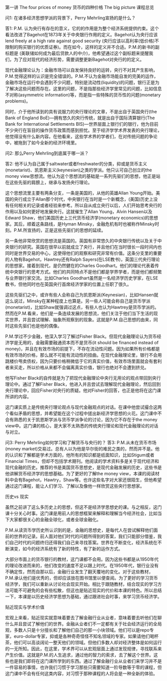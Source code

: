 第一讲 The four prices of money 货币的四种价格
The big picture 课程总览


问1: 在诸多经济思想学派的背景下，Perry Mehrling宣扬的是什么？

答1: P.M. 认为央行有存在的意义，它的的作用是为整个经济系统提供约束。这个看法改进了Bagehot在1873年关于中央银行作用的定义。Bagehot认为央行应该lend freely at a high rate against good security (央行应该以高利率(低价格)不限制的购买银行的优质证券)。而在如今，这样的定义并不合适。P.M.的新书的副标题是<How the Fed Became the Dealer of Last Resort> (美联储如何成为最后贷款人的中介)，他希望通过这个副标题来提醒我们，为了应对现代的经济形势，需要调整更新Bagehot对央行的的定义。

现代金融理论认为：金融市场可以自发保持良好的运转，央行不对其产生影响，P.M.觉得这样的认识是完全错误的。P.M.不认为金融市场能自发的完美的运作，金融市场在运行中会遇到不少问题，特别是流动性(liquidity)的问题，银行正是为了解决这些问题而存在。这里的问题，不是指那些经济学里常见的问题，比如信息不对称(asymmetric information)等，而是指一些特殊的货币性的问题(monetary problems)。

同时，介于他所读到的具有说服力的央行理论的文章，不是出自于英国央行(the Bank of England BoE)—拥有悠久的央行传统，就是出自于国际清算银行(The Bank for International Settlements BIS)—世界层面上银行们的银行，他为目前不少央行在盲目的操作货币政策而感到担忧。至于经济学学术界发表的央行理论，他觉得没有什么新内容。在他看来，这些学术界的学者们，在对传统问题的争论中，被拖到了如今全新的经济环境里。


问2: 那么Perry Mehrling到底属于哪一派？

答2: 他不认为自己属于saltwater或者freshwater的分类，抑或是货币主义(monetarist)、凯恩斯主义(keynesian)之类的学派。他只认可自己创立的the money view思想流。他认为这个思想流的基础是一系列先驱们的思想，他正是站在这些先驱的肩膀上，继承与发扬央行理论。

这个思想流里主要有两条分支，一条是美国的，从他的英雄Allan Young开始。美国的央行成立于Allan那个时代，中央银行在当时是一个新概念，(美国)历史上没有任何相关的记录或者经验来参考。所以自从成立央行以后，人们开始思考央行的作用以及如何更好地发展央行。这就催生了Allan Young，Alvin Hansen以及Edward Shaw，他们美国历史上三代货币经济学(monetary economics)的思想家。其后，顺着这条路线，是Hyman Minsky，金融危机有时也被称作Minsky时刻。P.M.所宣扬的，正是这些先驱们的思想的延续。

另一条他非常欣赏的思想流是英国的。英国有非常悠久的中央银行传统以及关于中央银行的研究。英国在很早以前就成立了央行，并且他们在当时很长一段时间内也同时是世界交易的中心，这使得他们的观察和研究非常有价值。这条分支里的重要的人物有Bagehot，Hawtrey还有Ralph Sayers(在LSE教书)，英国三代央行理论的思想家。接着到现代，是仍然健在的Charles Goodhart。他们的理论代表着传统中央银行的思考方式。他们的共同特点不是他们都是学界学者，而是他们都频繁与业界银行家交流。比如Charles Goodhart虽然是一名经济学历史学家，在LSE教书，但他同时也在英国央行首席经济学家的位置上任职了很久。

这些先驱们之中，或许有些人会称自己为凯恩斯派(Keynesian)，比如Hansen就这么说过，Minsky在某种程度上也算是。另一些人可能会称自己是货币学派(monetarist)，比如Shaw就强调过这点，有些人也认为Hawtrey是货币学派的。然而在P.M.看来，他们是一条连续发展的思想流，他们关注于他们当下生活的现实世界，并且尝试理解、抽象所观察到的现象。这就是P.M.自己思想的由来，同时这些先驱们也是他的偶像。

P.M.学过不少金融，他深入学习了解过Fisher Black。但现代金融理论认为货币经济学是无用的，金融需要融通资本而不是货币(it should be financed instead of money)，并且在有效市场的前提下，不存在流动性问题。因为如果所有价格都是有效市场的价格，那么就不可能有流动性的扭曲。在现代金融理论里，银行不会用跳楼价甩卖债权，因为只要价格稍微低于它的真实价值，有效市场里面就会有套利者来买走，所以价格从来都不会偏离真实价值，银行也绝对不会遭到挤兑。

他写Fisher Black的自传就是为了把现代金融理论中央行无用论的观点带回到央行理论中。通过了解Fisher Black，他进入并且尝试去理解现代金融理论，然后回到央行理论中，回应Fisher对央行的质疑。他对Fisher的回答，也正是他将在这门课所讲的内容。

这门课实质上是传统央行理论观点与现代金融观点的对话。在课中他尝试撮合这两个看似矛盾的思想，并希望能在这个过程中搓出新经济学思想的火花。这门课中不会有熟悉的关于凯恩斯学派与货币学派争论的讨论，因为它不存在于the money view中。这门课的核心，是大家不太熟悉的传统央行理论和现代金融理论的对话与对立。


问3: Perry Mehrling如何学习和了解货币与央行的？
答3: P.M.从未在货币市场(money market)交易过。总有人以为他是华尔街的难民之类的，然而并不是。他的认识和了解都是学术方面的，他所有的知识都是纸面知识，比如Stigum或者Financial Times，但却不包括学术期刊。他阅读的学术资料多是关于现代经济和现代金融的历史。推荐的书<The Money Interest and The Public Interest>是美国货币思想史，<Fisher Black and The Revolutionary Idea of Finance>是现代金融发展的历史，这些书是他讲解货币经济学的思想基础。为了更好的了解the money view，本课的阅读材料中会有Bagehot，Hawtry，Shaw等。也许这些名字对大家还很陌生，但他希望通过这门课程，能让人们学习、了解以及像他一样欣赏这些央行思想家。


历史vs 现实

虽然之前讲了这么多历史上的思想，但这不是经济学思想史的课。与之相反，这门课十分关心时事。这门课是用前人的思想框架来解释和理解当今经济社会，比如当下大家都很关心的金融全球化，或者全球金融化。

P.M.从读货币学历史所认识到的是，金融的思想史，是每代人在尝试解释他们面前的世界的记录。前人面对他们时代的问题所得到的答案，我们只能部分借鉴，我们自己时代的问题终归还得我们自己来寻找答案。世界在不断变化，经济系统在不断演变，如今的经济系统有了新的特性，有了新的运作方式。

大部分市面上的货币银行的教材，这门课都不会用。因为这些书都是从1950年代的理论改进而来的，他们改变的速度不足以跟上时代。在1950年代，银行业没有不确定性，然而自那以后，金融行业发生了翻天覆地的变化。对于这些教材，P.M.承认他们是优秀的，但却应该放在图书馆里以便查阅。为了更好的学习货币经济学，我们可以重新从讨论社会现实开始。相比于跟随教材，结合现实的学习方法可能不可避免的会有些松散，但这也是贴近现实的代价和本课的特色。所以总结一下，本课是以历史经济学思想为基础，通过跟进社会时事，来学习货币经济学。



贴近现实与学术价值

宏观上来看，贴近现实就意味着要去了解金融行业从业者，意味着要去听他们在聊什么并且尝试了解他们的世界。金融从业者们不一定都有关于社会经济运行的全局观，多数人只是十分擅长和了解他们自己的那一小块领域。他们可以是repo专家，euro-dollar专家，抑或是各种奇奇怪怪不知名领域的专家。如果请他们喝杯茶，他们可以高谈阔论一整天他们的领域。但他们多数人却对经济整体是如何运行的一无所知。因此，在这里，学术界可以从宏观层面上通过发现规律，寻找联系来产生价值。这就是P.M.的人生追求，通过他的智力的索求，去了解这个世界。这些也是我们即将在这门课所学到的东西。通过了解金融行业从业者们来学习并不是一件容易的事情，也许我们习惯于学习那些只需要知道一阶导数等于零的课程，但这门课中不会有任何这类内容，对习惯于那种课程的人将会是一种全新的体验。
